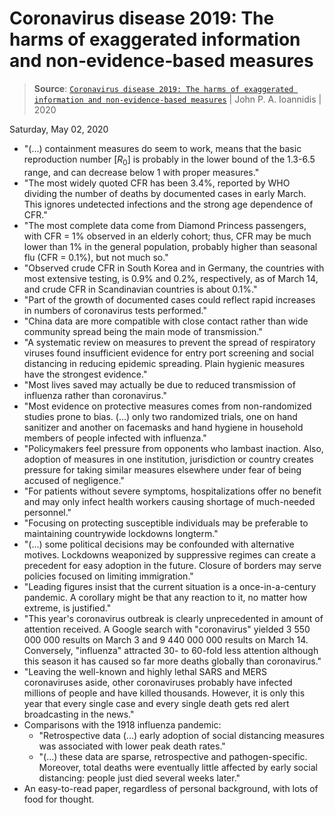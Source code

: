 # Coronavirus disease 2019: The harms of exaggerated information and non‐evidence‐based measures

> **Source**: [`Coronavirus disease 2019: The harms of exaggerated information and non‐evidence‐based measures`](https://www.ncbi.nlm.nih.gov/pmc/articles/PMC7163529/) | John P. A. Ioannidis | 2020

Saturday, May 02, 2020

- "(...) containment measures do seem to work, means that the basic reproduction number [$R_0$] is probably in the lower bound of the 1.3-6.5 range, and can decrease below 1 with proper measures."
- "The most widely quoted CFR has been 3.4%, reported by WHO dividing the number of deaths by documented cases in early March. This ignores undetected infections and the strong age dependence of CFR."
- "The most complete data come from Diamond Princess passengers, with CFR = 1% observed in an elderly cohort; thus, CFR may be much lower than 1% in the general population, probably higher than seasonal flu (CFR = 0.1%), but not much so."
- "Observed crude CFR in South Korea and in Germany, the countries with most extensive testing, is 0.9% and 0.2%, respectively, as of March 14, and crude CFR in Scandinavian countries is about 0.1%."
- "Part of the growth of documented cases could reflect rapid increases in numbers of coronavirus tests performed."
- "China data are more compatible with close contact rather than wide community spread being the main mode of transmission."
- "A systematic review on measures to prevent the spread of respiratory viruses found insufficient evidence for entry port screening and social distancing in reducing epidemic spreading. Plain hygienic measures have the strongest evidence."
- "Most lives saved may actually be due to reduced transmission of influenza rather than coronavirus."
- "Most evidence on protective measures comes from non-randomized studies prone to bias. (...) only two randomized trials, one on hand sanitizer and another on facemasks and hand hygiene in household members of people infected with influenza."
- "Policymakers feel pressure from opponents who lambast inaction. Also, adoption of measures in one institution, jurisdiction or country creates pressure for taking similar measures elsewhere under fear of being accused of negligence."
- "For patients without severe symptoms, hospitalizations offer no benefit and may only infect health workers causing shortage of much-needed personnel."
- "Focusing on protecting susceptible individuals may be preferable to maintaining countrywide lockdowns longterm."
- "(...) some political decisions may be confounded with alternative motives. Lockdowns weaponized by suppressive regimes can create a precedent for easy adoption in the future. Closure of borders may serve policies focused on limiting immigration."
- "Leading figures insist that the current situation is a once-in-a-century pandemic. A corollary might be that any reaction to it, no matter how extreme, is justified."
- "This year's coronavirus outbreak is clearly unprecedented in amount of attention received. A Google search with "coronavirus" yielded 3 550 000 000 results on March 3 and 9 440 000 000 results on March 14. Conversely, "influenza" attracted 30- to 60-fold less attention although this season it has caused so far more deaths globally than coronavirus."
- "Leaving the well-known and highly lethal SARS and MERS coronaviruses aside, other coronaviruses probably have infected millions of people and have killed thousands. However, it is only this year that every single case and every single death gets red alert broadcasting in the news."
- Comparisons with the 1918 influenza pandemic:
  - "Retrospective data (...) early adoption of social distancing measures was associated with lower peak death rates."
  - "(...) these data are sparse, retrospective and pathogen-specific. Moreover, total deaths were eventually little affected by early social distancing: people just died several weeks later."
- An easy-to-read paper, regardless of personal background, with lots of food for thought.
